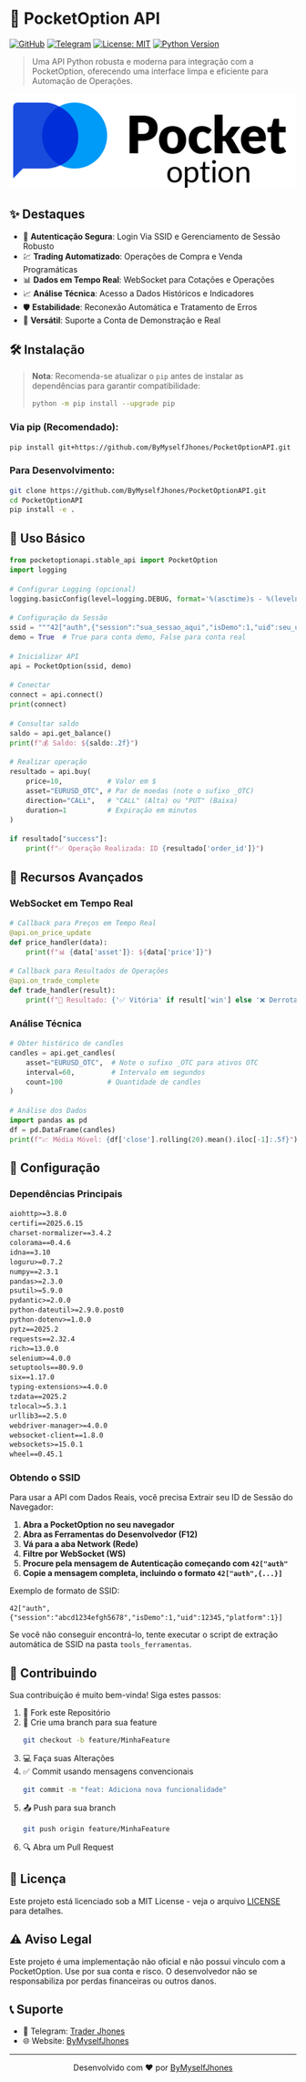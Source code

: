 # 🚀 PocketOption API

[![GitHub](https://img.shields.io/badge/GitHub-ByMyselfJhones-blue?style=flat-square&logo=github)](https://github.com/ByMyselfJhones)
[![Telegram](https://img.shields.io/badge/Telegram-@traderjhonesofc-blue?style=flat-square&logo=telegram)](https://t.me/traderjhonesofc)
[![License: MIT](https://img.shields.io/badge/License-MIT-yellow.svg?style=flat-square)](https://opensource.org/licenses/MIT)
[![Python Version](https://img.shields.io/badge/Python-3.8%2B-blue?style=flat-square)](https://www.python.org)

> Uma API Python robusta e moderna para integração com a PocketOption, oferecendo uma interface limpa e eficiente para Automação de Operações.

![Preview da API](pocketoption.png)

## ✨ Destaques

- 🔐 **Autenticação Segura**: Login Via SSID e Gerenciamento de Sessão Robusto
- 💹 **Trading Automatizado**: Operações de Compra e Venda Programáticas
- 📊 **Dados em Tempo Real**: WebSocket para Cotações e Operações
- 📈 **Análise Técnica**: Acesso a Dados Históricos e Indicadores
- 🛡️ **Estabilidade**: Reconexão Automática e Tratamento de Erros
- 🔄 **Versátil**: Suporte a Conta de Demonstração e Real

## 🛠️ Instalação

> **Nota**: Recomenda-se atualizar o `pip` antes de instalar as dependências para garantir compatibilidade:
> ```bash
> python -m pip install --upgrade pip
> ```

### Via pip (Recomendado):
```bash
pip install git+https://github.com/ByMyselfJhones/PocketOptionAPI.git
```

### Para Desenvolvimento:
```bash
git clone https://github.com/ByMyselfJhones/PocketOptionAPI.git
cd PocketOptionAPI
pip install -e .
```

## 📖 Uso Básico

```python
from pocketoptionapi.stable_api import PocketOption
import logging

# Configurar Logging (opcional)
logging.basicConfig(level=logging.DEBUG, format='%(asctime)s - %(levelname)s - %(message)s')

# Configuração da Sessão
ssid = """42["auth",{"session":"sua_sessao_aqui","isDemo":1,"uid":seu_uid_aqui,"platform":2}]"""
demo = True  # True para conta demo, False para conta real

# Inicializar API
api = PocketOption(ssid, demo)

# Conectar
connect = api.connect()
print(connect)

# Consultar saldo
saldo = api.get_balance()
print(f"💰 Saldo: ${saldo:.2f}")

# Realizar operação
resultado = api.buy(
    price=10,           # Valor em $
    asset="EURUSD_OTC", # Par de moedas (note o sufixo _OTC)
    direction="CALL",   # "CALL" (Alta) ou "PUT" (Baixa)
    duration=1          # Expiração em minutos
)

if resultado["success"]:
    print(f"✅ Operação Realizada: ID {resultado['order_id']}")
```

## 🎯 Recursos Avançados

### WebSocket em Tempo Real
```python
# Callback para Preços em Tempo Real
@api.on_price_update
def price_handler(data):
    print(f"📊 {data['asset']}: ${data['price']}")

# Callback para Resultados de Operações
@api.on_trade_complete
def trade_handler(result):
    print(f"💫 Resultado: {'✅ Vitória' if result['win'] else '❌ Derrota'}")
```

### Análise Técnica
```python
# Obter histórico de candles
candles = api.get_candles(
    asset="EURUSD_OTC",  # Note o sufixo _OTC para ativos OTC
    interval=60,         # Intervalo em segundos
    count=100           # Quantidade de candles
)

# Análise dos Dados
import pandas as pd
df = pd.DataFrame(candles)
print(f"📈 Média Móvel: {df['close'].rolling(20).mean().iloc[-1]:.5f}")
```

## 🔧 Configuração

### Dependências Principais
```txt
aiohttp>=3.8.0
certifi==2025.6.15
charset-normalizer==3.4.2
colorama==0.4.6
idna==3.10
loguru>=0.7.2
numpy==2.3.1
pandas>=2.3.0
psutil>=5.9.0
pydantic>=2.0.0
python-dateutil>=2.9.0.post0
python-dotenv>=1.0.0
pytz==2025.2
requests==2.32.4
rich>=13.0.0
selenium>=4.0.0
setuptools==80.9.0
six==1.17.0
typing-extensions>=4.0.0
tzdata==2025.2
tzlocal>=5.3.1
urllib3==2.5.0
webdriver-manager>=4.0.0
websocket-client==1.8.0
websockets>=15.0.1
wheel==0.45.1
```

### Obtendo o SSID
Para usar a API com Dados Reais, você precisa Extrair seu ID de Sessão do Navegador:

1. **Abra a PocketOption no seu navegador**
2. **Abra as Ferramentas do Desenvolvedor (F12)**
3. **Vá para a aba Network (Rede)**
4. **Filtre por WebSocket (WS)**
5. **Procure pela mensagem de Autenticação começando com `42["auth"`**
6. **Copie a mensagem completa, incluindo o formato `42["auth",{...}]`**

Exemplo de formato de SSID:
```
42["auth",{"session":"abcd1234efgh5678","isDemo":1,"uid":12345,"platform":1}]
```

Se você não conseguir encontrá-lo, tente executar o script de extração automática de SSID na pasta `tools_ferramentas`.

## 🤝 Contribuindo

Sua contribuição é muito bem-vinda! Siga estes passos:

1. 🍴 Fork este Repositório
2. 🔄 Crie uma branch para sua feature
   ```bash
   git checkout -b feature/MinhaFeature
   ```
3. 💻 Faça suas Alterações
4. ✅ Commit usando mensagens convencionais
   ```bash
   git commit -m "feat: Adiciona nova funcionalidade"
   ```
5. 📤 Push para sua branch
   ```bash
   git push origin feature/MinhaFeature
   ```
6. 🔍 Abra um Pull Request

## 📜 Licença

Este projeto está licenciado sob a MIT License - veja o arquivo [LICENSE](LICENSE) para detalhes.

## ⚠️ Aviso Legal

Este projeto é uma implementação não oficial e não possui vínculo com a PocketOption. Use por sua conta e risco. O desenvolvedor não se responsabiliza por perdas financeiras ou outros danos.

## 📞 Suporte

- 💬 Telegram: [Trader Jhones](https://t.me/traderjhonesofc)
- 🌐 Website: [ByMyselfJhones](https://github.com/ByMyselfJhones)

---

<p align="center">
  Desenvolvido com ❤️ por <a href="https://github.com/ByMyselfJhones">ByMyselfJhones</a>
</p>